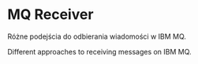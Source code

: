 # MQ Receiver

Różne podejścia do odbierania wiadomości w IBM MQ.

Different approaches to receiving messages on IBM MQ.

